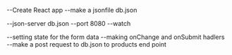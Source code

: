 --Create React app
--make a jsonfile db.json

--json-server db.json --port 8080 --watch

--setting state for the form data
--making onChange and onSubmit hadlers
--make a post request to db.json to products end point